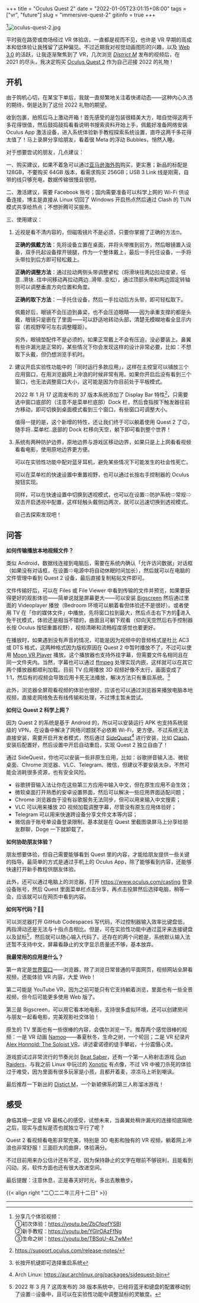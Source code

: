 +++
title = "Oculus Quest 2"
date = "2022-01-05T23:01:15+08:00"
tags = ["vr", "future"]
slug = "immersive-quest-2"
gitinfo = true
+++

[^1]![oculus-quest-2.jpg](/images/oculus-quest-2.jpg)

平时我在路旁或商场经过 VR 体验店，一直都是视而不见，也许是 VR 早期的高成本和低体验让我残留了这种偏见。不过近期我对视觉动画图形的兴趣，以及 [Web 3.0](/tech/using-3d-avatar-in-the-web/) 的活跃，让我逐渐聚焦到了 VR，几次浏览 [_District M_](https://twitter.com/districtmVR) 发布的视频后，在 2021 的尽头，我决定购买 [Oculus Quest 2](https://www.oculus.com/quest-2/) 作为自己迎接 2022 的礼物！

## 开机

由于购机心切，在某宝下单后，我就一直频繁地关注着快递动态——这种内心久违的期待，倒是达到了这份 2022 礼物的期望。

收到包裹，拍照后马上激动开箱！首先感受的是包装很精美大方，暗自觉得这两千多花得很值，然后鼓捣鼓捣看看说明书搜索资料开始上手，佩戴好准备网络安装 Oculus App 激活设备，进入系统体验新手教程探索系统设置，直呼这两千多花得太值了！马上录屏分享给朋友，看着很 Meta 的浮动 Bubbles，悄然入睡。

对于想要尝试的朋友，几点建议：

一、购买建议，如果不着急可以通过[亚马逊海外购](https://www.amazon.cn/dp/B09B9F7439/)购买，更实惠；新品的标配是 128GB，不要购买 64GB 版本，看需求购买 256GB；USB 3 Link 线是刚需，自带的线只够充电，数据传输很慢且很短。

二、激活建议，需要 Facebook 账号；国内需要准备可以科学上网的 Wi-Fi 供设备连接，博主是直接从 Linux 切回了 Windows 开启热点然后通过 Clash 的 TUN 模式共享给热点；不想折腾可买服务。

三、使用建议：

1. 近视是看不清内容的，但磁吸镜片不是必须，只要你掌握了正确的方法🤓。

   **正确的佩戴方法**：先将设备立置在桌面，并将头带推到前方，然后眼镜置入设备，双手托起设备撑开镜腿，作为一个整体戴上，最后一手托住设备，一手将头带拉到后方即可轻松戴上。
   
   **正确的调整方法**：通过拉动两侧头带调整紧松（将滑块往两边拉动变紧，任意..滑块..往中间移动再拉动两边..滑带..变松），通过顶部头带和两边固定转轴则可以调整垂直方向位置和角度。
   
   **正确的取下方法**：一手托住设备，然后一手拉动后方头带，即可轻松取下。
   
   佩戴好后，眼镜不会压迫到鼻梁，也不会压迫眼睛——因为承重支撑的都是头戴，眼镜只是嵌在了里面——可以舒适地转动头部，清楚无模糊地看全显示内容（若视野窄可左右调整瞳距）。
   
   另外，眼镜垫配件不是必须的，如果正常戴上不会有压迫，没必要装上。鼻翼有些许漏光是正常的，某些情况下你会发现这样的设计非常必要，比如：不想取下头戴，但仍想浏览手机时。

2. 建议开启实验性功能中的「同时运行多款应用」，这样在主控室可以铺放三个应用窗口，在用浏览器网上冲浪的时候非常有用。如果你开启后没有看到三个窗口，也无法调整窗口大小，这可能是因为你目前处于平板模式。

   2022 年 1 月 17 这周发布的 37 版本系统添加了 Display Bar 特性[^2]，只需要选中窗口底部的（注意不是菜单栏底部）Dock 栏，然后食指按下触发器往前方移动，即可切换到桌面模式看到三个窗口，有些窗口可调整大小。
   
   值得一提的是，这个新增的特性，还让我们终于可以躺着使用 Quest 2 了😉，随手将..菜单栏..底部的 Dock 栏移向天空，躺下即可看到整个世界！

3. 系统有两种防护边界，原地边界与游戏区移动边界，如果只是上上网看看视频看看电影，使用原地边界更方便。

   可以在实验性功能中配对蓝牙耳机，避免某些情况下可能发生的社会性死亡。
   
   可以在菜单栏的快速设置中重置视野，也可以通过长按右手控制器的 Oculus 按钮实现。
   
   同样，可以在快速设置中切换到透视模式，也可以在设置⇨防护系统⇨常规⇨双击开启透视中配置，这样轻触头戴侧边两次，就可以迅速切换到透视模式。
   
   自己去探索发现吧！

## 问答

**如何传输播放本地视频文件？**

类似 Android，数据线连接到电脑后，需要在系统内确认「允许访问数据」对话框（如果没有对话框，在设置⇨电源中将自动休眠时间加长），然后就可以在电脑的文件管理中看到 Quest 2 设备，最后直接复制粘贴文件即可。

文件传输好后，可以在 Files 或 File Viewer 中看到传输的文件并预览，如果要获得更好的观影体验——简单说就是屏幕更大——可以安装 [Bigscreen](https://www.oculus.com/experiences/quest/2497738113633933/) 然后通过里面的 Videoplayer 播放（Bedroom 环境可以躺着看但体验还不是很好）。或者使用 TV 在「你的媒体文件」中播放，先将窗口拉到最大，然后点击右下方的🌙进入免干扰模式，体验还是相当不错的，曲面且可躺下观看（仰向天空然后右手控制器长按 Oculus 按钮重置视野），视频清晰和流畅程度感觉也要更好。

在播放时，如果遇到没有声音的情况，可能是因为视频中的音频格式是杜比 AC3 或 DTS 格式，这两种格式因为版权原因在 Quest 2 中暂时播放不了，不过可以使用 [Moon VR Player](https://www.oculus.com/experiences/quest/4304774742883035) 播放。这个播放器也支持外挂字幕，但需要文件名相同且在同一文件夹内。当然，字幕也可以通过 [ffmpeg](https://stackoverflow.com/a/24294206) 处理实现内嵌，这样就可以在其它两个播放器都顺利加载。目前 TV 应用播放 3D 视频好像不太行，画面变成了 1:1，然后有的视频会导致应用卡死无法播放，解决方法只有重启系统。[^3]

此外，浏览器全屏观看视频的体验也很好，应该也可以通过浏览器来播放电脑本地视频，直接走网络免去有线传输和处理，不过博主暂未尝试。

**如何让 Quest 2 科学上网？**

因为 Quest 2 的系统是基于 Android 的，所以可以安装运行 APK 也支持系统层级的 VPN，在设备中解决了网络问题就不必依赖 Wi-Fi，更方便。不过系统无法直接安装，需要开启开发者模式，然后通过 [SideQuest](https://sidequestvr.com/)[^4] 进行安装，比如 [Clash](https://github.com/Kr328/ClashForAndroid/releases)，安装后配置好，然后设置中开启自动重启，实现 Quest 2 独立自由了！

通过 SideQuest，你也可以安装一些非原生应用，比如：谷歌拼音输入法、微软桌面、Chrome 浏览器、VLC、Telegram、微信，但建议不要安装太杂，不然可能会消耗很多资源，也有安全风险。

- 谷歌拼音输入法让你在这些第三方应用中输入中文，但在原生应用不会生效；
- 微软桌面打开熟悉的安卓设置界面，然后可以解决一些应用界面适配问题；
- Chrome 浏览器由于没有谷歌服务无法同步，但可以用来输入中文搜索；
- VLC 可以用来播放 2D 视频加载调整字幕，尽管没有原生应用体验好；
- Telegram 可以用来快速跨设备分享文件文本等内容；
- 微信由于账号单设备登录限制，基本就是在 Quest 里截图录屏马上分享给朋友群聊，Doge 一下就卸载了。

**如何协助朋友体验？**

朋友想要体验，但自己需要能够看到 Quest 里的内容，才能给朋友提供一些关键的指导。最简单的方式是通过手机上的 Oculus App，除了能够看到内容，还能够快速打开新手教程供朋友体验。

此外，还可以通过电脑上的浏览器，打开 https://www.oculus.com/casting 登录设备账号，然后 Quest 里面菜单栏点击分享，再点击投屏然后选择电脑，稍等一会，应该就可以在网页中看到内容。

**如何写代码？👨‍💻**

可以浏览器打开 GitHub Codespaces 写代码，不过控制器输入效率比键盘低，两指滑动还是无法与十指点击相比。但是，可在实验性功能中通过蓝牙来连接键盘以及鼠标[^5]，然后就可以随心输入代码了。还存在的两个问题是，系统默认输入法还暂不支持中文，屏幕看静止的文字显示质量还不够，基本放弃。

**我最常用的应用是什么？**

第一肯定是[世界窗口](/tech/tiktok/)——浏览器，除了浏览日常普通的平面网页，视频网站全屏看视频，还能体验 VR 内容，大爱 Web！

第二可能是 YouTube VR，因为之前可能只有它支持躺着浏览，里面也有一些全景视频，但今后可能更多使用 Web 版了。

第三是 Bigscreen，可以用它看本地电影，支持很多虚拟环境，还可以创建房间与朋友一起看电影，完美观影社交体验！

原生的 TV 里面也有一些很棒的内容，会偶尔浏览一下。推荐两个感觉很棒的视频：一是 VR 动画 [Namoo](https://www.oculus.com/experiences/media/227106667628368/393597009229472/)——春夏秋冬，生命之树，一个轮回；二是 VR 纪录片 [Alex Honnold: The Soloist VR](https://www.oculus.com/experiences/media/471583781115150/)，讲述霍诺德的徒手攀岩，十分震慑心灵。

游戏尝试过非常流行的节奏光剑 [Beat Saber](https://www.oculus.com/experiences/quest/1758986534231171)，还有一个第一人称射击游戏 [Gun Raiders](https://www.oculus.com/experiences/quest/3982869578392875)，与我之前 Linux 中玩过的 [Xonotic](/tech/hello-arch-linux/#原生) 有点像，不过 VR 中被刀杀死的体验过于难受，因为里面有很多玩家是小孩，且都开着麦，凉凉马上听到嘲讽。

最后推荐一下新出的 [Distict M](https://www.oculus.com/experiences/quest/3999549193446143/)，一个新颖佛系的第三人称溜冰游戏！

## 感受

身临其境一定是 VR 最核心的感受，试想未来，当鼻翼处稍许漏光的连接彻底隔绝之后，现实与虚拟是否也就独立平行了呢？

Quest 2 看视频看电影非常完美，特别是 3D 电影和独有的 VR 视频，躺着网上冲浪也非常舒服！三面巨大的曲屏，体验满分。

不过目前用来办公估计还有不足，因为保持静止的文字在眼前不够锐利，且能看到闪动。另，软件方面也还有很大改进空间。

最后提醒：注意休息，正是春天好时光，多出去散散步。

{{< align right "二〇二二年三月十二日" >}}

---

[^1]: 分享几个体验视频：  
①初次体验：<https://youtu.be/ZbCfpofYSBI>  
②新手教程：<https://youtu.be/YGlrOAzFfNg>  
③生命之树：<https://youtu.be/TBSqU-4L7wM>
[^2]: https://support.oculus.com/release-notes/
[^3]: 长按开机键即可选择重启系统
[^4]: Arch Linux: https://aur.archlinux.org/packages/sidequest-bin
[^5]: 2022 年 3 月 7 这周发布的 38 版本系统中，已经将蓝牙和键盘的配置移动到了设置⇨设备中，且可以在实验性功能中调整鼠标的灵敏度。
